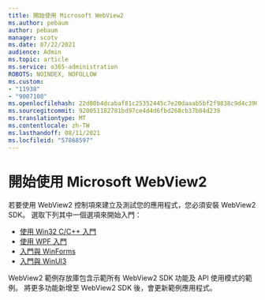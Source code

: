 ```yaml
---
title: 開始使用 Microsoft WebView2
ms.author: pebaum
author: pebaum
manager: scotv
ms.date: 07/22/2021
audience: Admin
ms.topic: article
ms.service: o365-administration
ROBOTS: NOINDEX, NOFOLLOW
ms.custom:
- "11938"
- "9007100"
ms.openlocfilehash: 22d80b4dcabaf81c25352445c7e20daaab5bf2f9838c9d4c39057bda423a2ecc
ms.sourcegitcommit: 920051182781bd97ce4d4d6fbd268cb37b84d239
ms.translationtype: MT
ms.contentlocale: zh-TW
ms.lasthandoff: 08/11/2021
ms.locfileid: "57868597"
---
```

# <a name="get-started-with-microsoft-webview2"></a>開始使用 Microsoft WebView2

若要使用 WebView2 控制項來建立及測試您的應用程式，您必須安裝 WebView2 SDK。 選取下列其中一個選項來開始入門：

- [使用 Win32 C/C++ 入門](https://docs.microsoft.com/microsoft-edge/webview2/get-started/win32)
- [使用 WPF 入門](https://docs.microsoft.com/microsoft-edge/webview2/get-started/wpf)
- [入門與 WinForms](https://docs.microsoft.com/microsoft-edge/webview2/get-started/winforms)
- [入門與 WinUI3](https://docs.microsoft.com/microsoft-edge/webview2/get-started/winui)

WebView2 範例存放庫包含示範所有 WebView2 SDK 功能及 API 使用模式的範例。 將更多功能新增至 WebView2 SDK 後，會更新範例應用程式。

